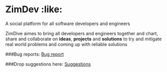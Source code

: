# ZimDev :like:
A social platform for all software developers and engineers 

ZimDive aimes to bring all developers and engineers together and
chart, share and collaborate on **ideas**, **projects** and **solutions**
to try and mitigate real world problems and coming up with reliable solutions

###Bug reports:
[Bug report](https://github.com/SOFTAZ-ZW/ZimDev/blob/master/Bugs/Bugs.md)

###Drop suggestions here:
[Suggestions](https://github.com/SOFTAZ-ZW/ZimDev/blob/master/Suggestions/Suggestions.md)
